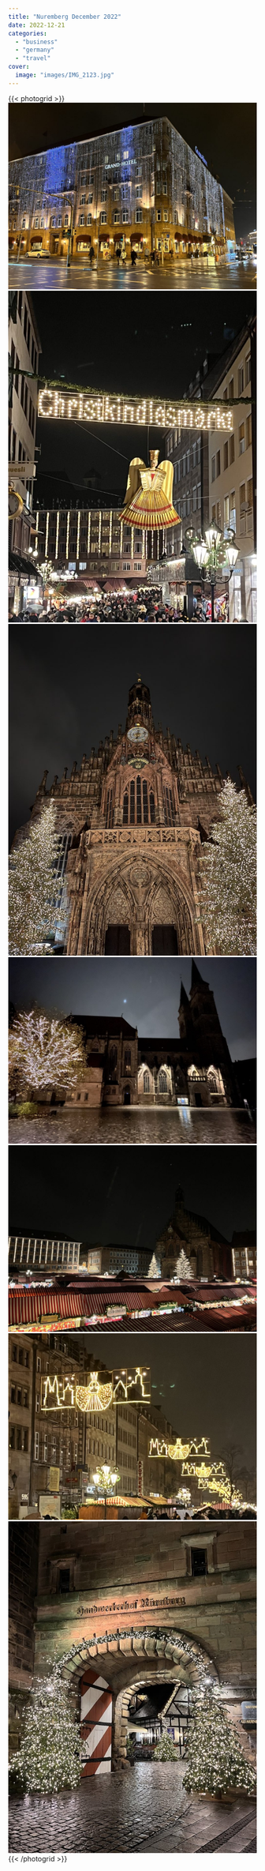 ```yaml
---
title: "Nuremberg December 2022"
date: 2022-12-21
categories:
  - "business"
  - "germany"
  - "travel"
cover:
  image: "images/IMG_2123.jpg"
---
```


{{< photogrid >}}
![](images/IMG_2123-1024x768.jpg)
![](images/IMG_2132-768x1024.jpg)
![](images/IMG_2134-768x1024.jpg)
![](images/IMG_2137-1024x768.jpg)
![](images/IMG_2148-1024x768.jpg)
![](images/IMG_2153-1024x768.jpg)
![](images/IMG_2155-768x1024.jpg)
{{< /photogrid >}}
